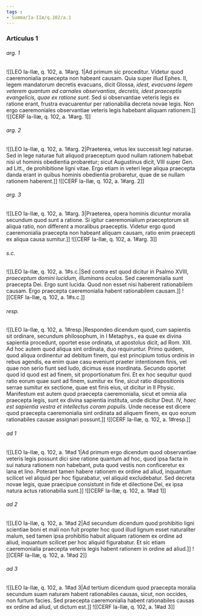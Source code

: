 ```yaml
---
tags : 
- Summa/Ia-IIæ/q.102/a.1
---
```


### Articulus 1

###### arg. 1
![[LEO Ia-IIæ, q. 102, a. 1#arg. 1|Ad primum sic proceditur. Videtur quod caeremonialia praecepta non habeant causam. Quia super illud Ephes. II, legem mandatorum decretis evacuans, dicit Glossa, *idest, evacuans legem veterem quantum ad carnales observantias, decretis, idest praeceptis evangelicis, quae ex ratione sunt*. Sed si observantiae veteris legis ex ratione erant, frustra evacuarentur per rationabilia decreta novae legis. Non ergo caeremoniales observantiae veteris legis habebant aliquam rationem.]]
![[CERF Ia-IIæ, q. 102, a. 1#arg. 1]]

###### arg. 2
![[LEO Ia-IIæ, q. 102, a. 1#arg. 2|Praeterea, vetus lex successit legi naturae. Sed in lege naturae fuit aliquod praeceptum quod nullam rationem habebat nisi ut hominis obedientia probaretur; sicut Augustinus dicit, VIII super Gen. ad Litt., de prohibitione ligni vitae. Ergo etiam in veteri lege aliqua praecepta danda erant in quibus hominis obedientia probaretur, quae de se nullam rationem haberent.]]
![[CERF Ia-IIæ, q. 102, a. 1#arg. 2]]

###### arg. 3
![[LEO Ia-IIæ, q. 102, a. 1#arg. 3|Praeterea, opera hominis dicuntur moralia secundum quod sunt a ratione. Si igitur caeremonialium praeceptorum sit aliqua ratio, non different a moralibus praeceptis. Videtur ergo quod caeremonialia praecepta non habeant aliquam causam, ratio enim praecepti ex aliqua causa sumitur.]]
![[CERF Ia-IIæ, q. 102, a. 1#arg. 3]]

###### s.c.
![[LEO Ia-IIæ, q. 102, a. 1#s.c.|Sed contra est quod dicitur in Psalmo XVIII, *praeceptum domini lucidum, illuminans oculos*. Sed caeremonialia sunt praecepta Dei. Ergo sunt lucida. Quod non esset nisi haberent rationabilem causam. Ergo praecepta caeremonialia habent rationabilem causam.]]
![[CERF Ia-IIæ, q. 102, a. 1#s.c.]]

###### resp.
![[LEO Ia-IIæ, q. 102, a. 1#resp.|Respondeo dicendum quod, cum sapientis sit ordinare, secundum philosophum, in I Metaphys., ea quae ex divina sapientia procedunt, oportet esse ordinata, ut apostolus dicit, ad Rom. XIII. Ad hoc autem quod aliqua sint ordinata, duo requiruntur. Primo quidem, quod aliqua ordinentur ad debitum finem, qui est principium totius ordinis in rebus agendis, ea enim quae casu eveniunt praeter intentionem finis, vel quae non serio fiunt sed ludo, dicimus esse inordinata. Secundo oportet quod id quod est ad finem, sit proportionatum fini. Et ex hoc sequitur quod ratio eorum quae sunt ad finem, sumitur ex fine, sicut ratio dispositionis serrae sumitur ex sectione, quae est finis eius, ut dicitur in II Physic. Manifestum est autem quod praecepta caeremonialia, sicut et omnia alia praecepta legis, sunt ex divina sapientia instituta, unde dicitur Deut. IV, *haec est sapientia vestra et intellectus coram populis*. Unde necesse est dicere quod praecepta caeremonialia sint ordinata ad aliquem finem, ex quo eorum rationabiles causae assignari possunt.]]
![[CERF Ia-IIæ, q. 102, a. 1#resp.]]

###### ad 1
![[LEO Ia-IIæ, q. 102, a. 1#ad 1|Ad primum ergo dicendum quod observantiae veteris legis possunt dici sine ratione quantum ad hoc, quod ipsa facta in sui natura rationem non habebant, puta quod vestis non conficeretur ex lana et lino. Poterant tamen habere rationem ex ordine ad aliud, inquantum scilicet vel aliquid per hoc figurabatur, vel aliquid excludebatur. Sed decreta novae legis, quae praecipue consistunt in fide et dilectione Dei, ex ipsa natura actus rationabilia sunt.]]
![[CERF Ia-IIæ, q. 102, a. 1#ad 1]]

###### ad 2
![[LEO Ia-IIæ, q. 102, a. 1#ad 2|Ad secundum dicendum quod prohibitio ligni scientiae boni et mali non fuit propter hoc quod illud lignum esset naturaliter malum, sed tamen ipsa prohibitio habuit aliquam rationem ex ordine ad aliud, inquantum scilicet per hoc aliquid figurabatur. Et sic etiam caeremonialia praecepta veteris legis habent rationem in ordine ad aliud.]]
![[CERF Ia-IIæ, q. 102, a. 1#ad 2]]

###### ad 3
![[LEO Ia-IIæ, q. 102, a. 1#ad 3|Ad tertium dicendum quod praecepta moralia secundum suam naturam habent rationabiles causas, sicut, non occides, non furtum facies. Sed praecepta caeremonialia habent rationabiles causas ex ordine ad aliud, ut dictum est.]]
![[CERF Ia-IIæ, q. 102, a. 1#ad 3]]

